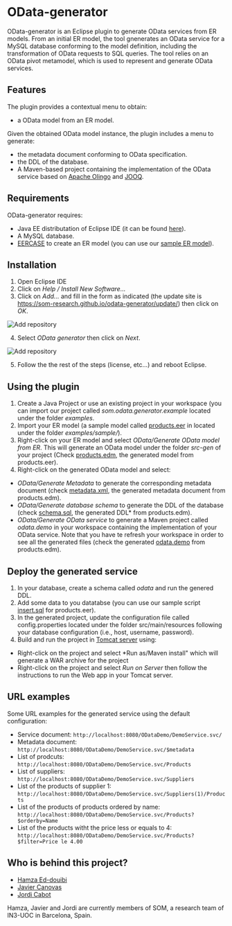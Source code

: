 # OData-generator
OData-generator is an Eclipse plugin to generate  OData services from ER models.
From an initial ER model, the tool gnenerates an OData service for a MySQL database conforming to the model definition, including the transformation of OData requests to SQL queries.
The tool relies on an OData pivot metamodel, which is used to represent and generate OData services.
## Features
The plugin provides a contextual menu to obtain:
- a OData model from an ER model.

Given the obtained OData model instance, the plugin includes a menu to generate: 
- the metadata document conforming to OData specification.
- the DDL of the database.
- A Maven-based project containing the implementation of the  OData service based on [Apache Olingo](https://olingo.apache.org/) and [JOOQ](https://www.jooq.org/).


## Requirements
OData-generator requires:
- Java EE distributation of Eclipse IDE (it can be found [here](http://www.eclipse.org/downloads/packages/eclipse-ide-java-ee-developers/neon3)).
- A MySQL database.
- [EERCASE](https://sites.google.com/a/cin.ufpe.br/eercase/) to create an ER model (you can use our [sample ER model](https://raw.githubusercontent.com/SOM-Research/odata-generator/master/examples/samples/products.eer)).

## Installation
1. Open Eclipse IDE
2. Click on *Help / Install New Software...*
3. Click on *Add...* and fill in the form as indicated (the update site is https://som-research.github.io/odata-generator/update/) then click on *OK*.

![Add repository](https://som-research.github.io/odata-generator/screenshots/add-repo.png)

4. Select *OData generator* then click on *Next*.

![Add repository](https://som-research.github.io/odata-generator/screenshots/avail-software.png)

5. Follow the the rest of the steps (license, etc...) and reboot Eclipse.

## Using the plugin

1. Create a Java Project or use an existing project in your workspace (you can import our project called *som.odata.generator.example* located under the folder *examples*.
2. Import your ER model (a sample model called [products.eer](https://raw.githubusercontent.com/SOM-Research/odata-generator/master/examples/samples/products.eer) in located under the folder *examples/sample/*). 
3. Right-click on your ER model and select *OData/Generate OData model from ER*. This will generate an OData model under the folder *src-gen* of your project (Check [products.edm](https://raw.githubusercontent.com/SOM-Research/odata-generator/master/examples/som.odata.generator.example/src-gen/products.edm), the generated model from products.eer).
4. Right-click on the generated OData model and select:
* *OData/Generate Metadata* to generate the corresponding metadata document (check [metadata.xml](https://raw.githubusercontent.com/SOM-Research/odata-generator/master/examples/som.odata.generator.example/src-gen/metadata.xml), the generated metadata document from products.edm).
* *OData/Generate database schema* to generate the DDL of the database (check [schema.sql](https://raw.githubusercontent.com/SOM-Research/odata-generator/master/examples/som.odata.generator.example/src-gen/schema.sql), the generated DDL* from products.edm).
* *OData/Generate OData service* to generate a Maven project called *odata.demo* in your workspace containing the implementation of your OData service. Note that you have te refresh your workspace in order to see all the generated files (check the generated [odata.demo](https://github.com/SOM-Research/odata-generator/tree/master/examples/odata.demo) from products.edm).

## Deploy the generated service
1. In your database, create a schema called *odata* and run the genered DDL.
2. Add some data to you datatabse (you can use our sample script [insert.sql](https://raw.githubusercontent.com/SOM-Research/odata-generator/master/examples/samples/insert.sql) for products.eer).
3. In the generated project, update the configuration file called config.properties located under the folder src/main/resources following your database configuration (i.e., host, username, password).
4. Build and run the project in [Tomcat server](http://tomcat.apache.org/) using: 
  * Right-click on the project and  select *Run as/Maven install" which will generate a WAR archive for the project
  * Right-click on the project and select *Run on Server* then follow the instructions to run the Web app in your Tomcat server.

## URL examples
Some URL examples for the generated service using the default configuration:
* Service document: `http://localhost:8080/ODataDemo/DemoService.svc/`
* Metadata document: `http://localhost:8080/ODataDemo/DemoService.svc/$metadata`
* List of prodcuts: `http://localhost:8080/ODataDemo/DemoService.svc/Products`
* List of suppliers: `http://localhost:8080/ODataDemo/DemoService.svc/Suppliers`
* List of the products of supplier 1: `http://localhost:8080/ODataDemo/DemoService.svc/Suppliers(1)/Products`
* List of the products of products ordered by name: `http://localhost:8080/ODataDemo/DemoService.svc/Products?$orderby=Name`
* List of the products witht the price less or equals to 4: `http://localhost:8080/ODataDemo/DemoService.svc/Products?$filter=Price le 4.00`
## Who is behind this project?

* [Hamza Ed-douibi](http://github.com/hamzaed/ "Hamza Ed-douibi")
* [Javier Canovas](http://github.com/jlcanovas/ "Javier Canovas")
* [Jordi Cabot](http://github.com/jcabot/ "Jordi Cabot")

Hamza, Javier and Jordi are currently members of SOM, a research team of IN3-UOC in Barcelona, Spain.


